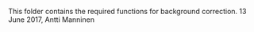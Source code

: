 This folder contains the required functions for background correction.
13 June 2017, Antti Manninen
